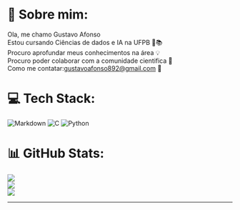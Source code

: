 # 💫 Sobre mim:
Ola, me chamo Gustavo Afonso<br>Estou cursando Ciências de dados e IA na UFPB 📙📚<br>Procuro aprofundar meus conhecimentos na área 💡<br>Procuro poder colaborar com a comunidade cientifica 🧪<br>Como me contatar:gustavoafonso892@gmail.com 📩


# 💻 Tech Stack:
![Markdown](https://img.shields.io/badge/markdown-%23000000.svg?style=for-the-badge&logo=markdown&logoColor=white) ![C](https://img.shields.io/badge/c-%2300599C.svg?style=for-the-badge&logo=c&logoColor=white) ![Python](https://img.shields.io/badge/python-3670A0?style=for-the-badge&logo=python&logoColor=ffdd54)
# 📊 GitHub Stats:
![](https://github-readme-stats.vercel.app/api?username=Gusttavoafonso&theme=dark&hide_border=false&include_all_commits=true&count_private=false)<br/>
![](https://github-readme-streak-stats.herokuapp.com/?user=Gusttavoafonso&theme=dark&hide_border=false)<br/>
![](https://github-readme-stats.vercel.app/api/top-langs/?username=Gusttavoafonso&theme=dark&hide_border=false&include_all_commits=true&count_private=false&layout=compact)

---


<!-- Proudly created with GPRM ( https://gprm.itsvg.in ) -->
